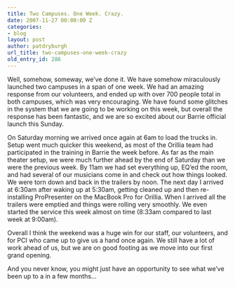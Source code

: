 ```yaml
---
title: Two Campuses. One Week. Crazy.
date: 2007-11-27 00:00:00 Z
categories:
- blog
layout: post
author: patdryburgh
url_title: two-campuses-one-week-crazy
old_entry_id: 286
---
```


Well, somehow, someway, we’ve done it. We have somehow miraculously launched two campuses in a span of one week. We had an amazing response from our volunteers, and ended up with over 700 people total in both campuses, which was very encouraging. We have found some glitches in the system that we are going to be working on this week, but overall the response has been fantastic, and we are so excited about our Barrie official launch this Sunday.

On Saturday morning we arrived once again at 6am to load the trucks in. Setup went much quicker this weekend, as most of the Orillia team had participated in the training in Barrie the week before. As far as the main theater setup, we were much further ahead by the end of Saturday than we were the previous week. By 11am we had set everything up, EQ’ed the room, and had several of our musicians come in and check out how things looked. We were torn down and back in the trailers by noon. The next day I arrived at 6:30am after waking up at 5:30am, getting cleaned up and then re-installing ProPresenter on the MacBook Pro for Orillia. When I arrived all the trailers were emptied and things were rolling very smoothly. We even started the service this week almost on time (8:33am compared to last week at 9:00am).

Overall I think the weekend was a huge win for our staff, our volunteers, and for PCI who came up to give us a hand once again. We still have a lot of work ahead of us, but we are on good footing as we move into our first grand opening.

And you never know, you might just have an opportunity to see what we’ve been up to a in a few months…